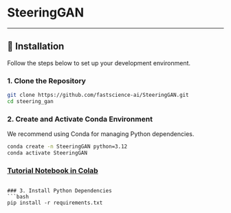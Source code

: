 # SteeringGAN



---

## 🚀 Installation

Follow the steps below to set up your development environment.

### 1. Clone the Repository

```bash
git clone https://github.com/fastscience-ai/SteeringGAN.git
cd steering_gan
```

### 2. Create and Activate Conda Environment
We recommend using Conda for managing Python dependencies.
```bash
conda create -n SteeringGAN python=3.12
conda activate SteeringGAN
  ```
### [Tutorial Notebook in Colab](https://colab.research.google.com/drive/1Wwa86Beal6uBnkZwBAU0eSwaYxAg_gw2?usp=sharing)


```

### 3. Install Python Dependencies
```bash
pip install -r requirements.txt
```

